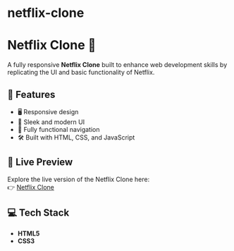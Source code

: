 # netflix-clone
# Netflix Clone 🎥

A fully responsive **Netflix Clone** built to enhance web development skills by replicating the UI and basic functionality of Netflix.

## 🚀 Features
- 🖥️ Responsive design
- 🎨 Sleek and modern UI
- 📂 Fully functional navigation
- 🛠️ Built with HTML, CSS, and JavaScript

## 📸 Live Preview
Explore the live version of the Netflix Clone here:  
👉 [Netflix Clone](https://mariumshiraz.github.io/netflix-clone/)

## 💻 Tech Stack
- **HTML5**
- **CSS3**


